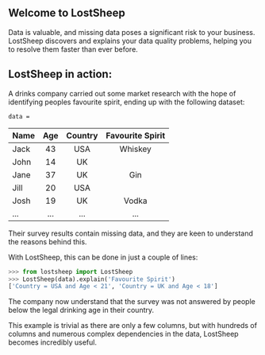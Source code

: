 ## Welcome to LostSheep

Data is valuable, and missing data poses a significant risk to your business. LostSheep discovers and explains your data quality problems, helping you to resolve them faster than ever before.

## LostSheep in action:

A drinks company carried out some market research with the hope of identifying peoples favourite spirit, ending up with the following dataset:

`data = `

Name|Age|Country|Favourite Spirit
----|:---:|:---:|:----:
Jack|43|USA|Whiskey
John|14|UK|
Jane|37|UK|Gin
Jill|20|USA|
Josh|19|UK|Vodka
...|...|...|...

Their survey results contain missing data, and they are keen to understand the reasons behind this.

With LostSheep, this can be done in just a couple of lines:

```python
>>> from lostsheep import LostSheep
>>> LostSheep(data).explain('Favourite Spirit')
['Country = USA and Age < 21', 'Country = UK and Age < 18']
```

The company now understand that the survey was not answered by people below the legal drinking age in their country. 

This example is trivial as there are only a few columns, but with hundreds of columns and numerous complex dependencies in the data, LostSheep becomes incredibly useful.

